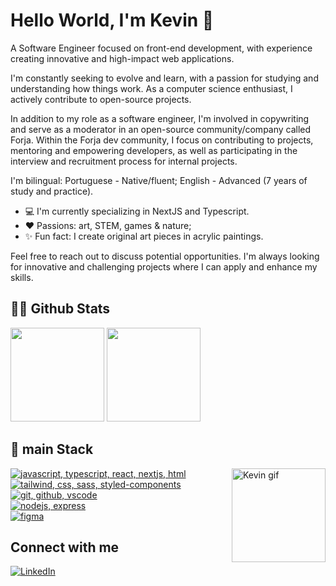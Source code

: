 # Hello World, I'm Kevin 👋

A Software Engineer focused on front-end development, with experience creating innovative and high-impact web applications.

I'm constantly seeking to evolve and learn, with a passion for studying and understanding how things work. As a computer science enthusiast, I actively contribute to open-source projects.

In addition to my role as a software engineer, I'm involved in copywriting and serve as a moderator in an open-source community/company called Forja. Within the Forja dev community, I focus on contributing to projects, mentoring and empowering developers, as well as participating in the interview and recruitment process for internal projects.

I'm bilingual:
Portuguese - Native/fluent;
English - Advanced (7 years of study and practice).

- 💻 I'm currently specializing in NextJS and Typescript.
- ❤️ Passions: art, STEM, games & nature;
- ✨ Fun fact: I create original art pieces in acrylic paintings.

Feel free to reach out to discuss potential opportunities. I'm always looking for innovative and challenging projects where I can apply and enhance my skills.

## 🐱‍💻 Github Stats
<div>
  <a href="https://github.com/kevinCubas">
  <img height="150em" src="https://github-readme-stats.vercel.app/api?username=kevinCubas&show_icons=true&theme=midnight-purple&include_all_commits=true&count_private=true"/></a>
  <a href="https://github.com/kevinCubas">
    <img height="150em" src="https://github-readme-stats.vercel.app/api/top-langs/?username=kevinCubas&layout=compact&langs_count=7&theme=omni&hide=shell" />
  </a>
</div>

## 🚀 main Stack
<div>
  <a href="https://github.com/kevinCubas">
    <img alt="Kevin gif" src="https://cdn.discordapp.com/attachments/986395839897419776/986777975443828746/Kevin-gif.gif" height="150em" align="right"/>  
  </a>
  <a href="https://github.com/kevinCubas">
  <img src="https://skillicons.dev/icons?i=js,ts,react,nextjs,html" 
       alt="javascript, typescript, react, nextjs, html" /> <br>
  </a>
  <a href="https://github.com/kevinCubas">
    <img src="https://skillicons.dev/icons?i=tailwind,css,sass,styledcomponents" 
       alt=" tailwind, css, sass, styled-components" /> <br>
  </a>
  <a href="https://github.com/kevinCubas">
      <img src="https://skillicons.dev/icons?i=git,github,vscode" 
       alt="git, github, vscode" /> <br>
  </a>
  <a href="https://github.com/kevinCubas">
    <img src="https://skillicons.dev/icons?i=nodejs,express"
       alt="nodejs, express" /> <br>
  </a>
  <a href="https://github.com/kevinCubas">
    <img src="https://skillicons.dev/icons?i=figma" 
       alt="figma" />
  </a>
</div>

## Connect with me

<a href="https://www.linkedin.com/in/kevincubas/?locale=en_US"><img src="https://img.shields.io/badge/LinkedIn-0077B5?style=for-the-badge&logo=linkedin&logoColor=white" alt="LinkedIn"/></a>
